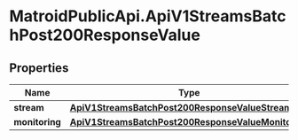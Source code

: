 # MatroidPublicApi.ApiV1StreamsBatchPost200ResponseValue

## Properties

Name | Type | Description | Notes
------------ | ------------- | ------------- | -------------
**stream** | [**ApiV1StreamsBatchPost200ResponseValueStream**](ApiV1StreamsBatchPost200ResponseValueStream.md) |  | [optional] 
**monitoring** | [**ApiV1StreamsBatchPost200ResponseValueMonitoring**](ApiV1StreamsBatchPost200ResponseValueMonitoring.md) |  | [optional] 


